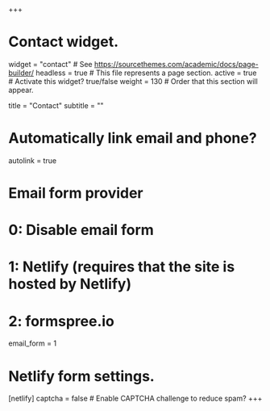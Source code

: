 +++
# Contact widget.
widget = "contact"  # See https://sourcethemes.com/academic/docs/page-builder/
headless = true  # This file represents a page section.
active = true  # Activate this widget? true/false
weight = 130  # Order that this section will appear.

title = "Contact"
subtitle = ""

# Automatically link email and phone?
 autolink = true

# Email form provider
#   0: Disable email form
#   1: Netlify (requires that the site is hosted by Netlify)
#   2: formspree.io
 email_form = 1

# Netlify form settings.
[netlify]
  captcha = false  # Enable CAPTCHA challenge to reduce spam?
+++

